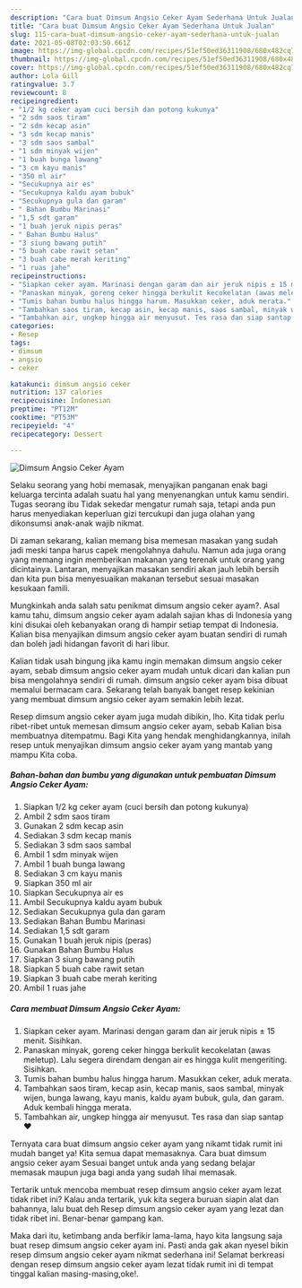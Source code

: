 ```yaml
---
description: "Cara buat Dimsum Angsio Ceker Ayam Sederhana Untuk Jualan"
title: "Cara buat Dimsum Angsio Ceker Ayam Sederhana Untuk Jualan"
slug: 115-cara-buat-dimsum-angsio-ceker-ayam-sederhana-untuk-jualan
date: 2021-05-08T02:03:50.661Z
image: https://img-global.cpcdn.com/recipes/51ef50ed36311908/680x482cq70/dimsum-angsio-ceker-ayam-foto-resep-utama.jpg
thumbnail: https://img-global.cpcdn.com/recipes/51ef50ed36311908/680x482cq70/dimsum-angsio-ceker-ayam-foto-resep-utama.jpg
cover: https://img-global.cpcdn.com/recipes/51ef50ed36311908/680x482cq70/dimsum-angsio-ceker-ayam-foto-resep-utama.jpg
author: Lola Gill
ratingvalue: 3.7
reviewcount: 8
recipeingredient:
- "1/2 kg ceker ayam cuci bersih dan potong kukunya"
- "2 sdm saos tiram"
- "2 sdm kecap asin"
- "3 sdm kecap manis"
- "3 sdm saos sambal"
- "1 sdm minyak wijen"
- "1 buah bunga lawang"
- "3 cm kayu manis"
- "350 ml air"
- "Secukupnya air es"
- "Secukupnya kaldu ayam bubuk"
- "Secukupnya gula dan garam"
- " Bahan Bumbu Marinasi"
- "1,5 sdt garam"
- "1 buah jeruk nipis peras"
- " Bahan Bumbu Halus"
- "3 siung bawang putih"
- "5 buah cabe rawit setan"
- "3 buah cabe merah keriting"
- "1 ruas jahe"
recipeinstructions:
- "Siapkan ceker ayam. Marinasi dengan garam dan air jeruk nipis ± 15 menit. Sisihkan."
- "Panaskan minyak, goreng ceker hingga berkulit kecokelatan (awas meletup). Lalu segera direndam dengan air es hingga kulit mengeriting. Sisihkan."
- "Tumis bahan bumbu halus hingga harum. Masukkan ceker, aduk merata."
- "Tambahkan saos tiram, kecap asin, kecap manis, saos sambal, minyak wijen, bunga lawang, kayu manis, kaldu ayam bubuk, gula, dan garam. Aduk kembali hingga merata."
- "Tambahkan air, ungkep hingga air menyusut. Tes rasa dan siap santap ❤"
categories:
- Resep
tags:
- dimsum
- angsio
- ceker

katakunci: dimsum angsio ceker 
nutrition: 137 calories
recipecuisine: Indonesian
preptime: "PT12M"
cooktime: "PT53M"
recipeyield: "4"
recipecategory: Dessert

---
```



![Dimsum Angsio Ceker Ayam](https://img-global.cpcdn.com/recipes/51ef50ed36311908/680x482cq70/dimsum-angsio-ceker-ayam-foto-resep-utama.jpg)

Selaku seorang yang hobi memasak, menyajikan panganan enak bagi keluarga tercinta adalah suatu hal yang menyenangkan untuk kamu sendiri. Tugas seorang ibu Tidak sekedar mengatur rumah saja, tetapi anda pun harus menyediakan keperluan gizi tercukupi dan juga olahan yang dikonsumsi anak-anak wajib nikmat.

Di zaman  sekarang, kalian memang bisa memesan masakan yang sudah jadi meski tanpa harus capek mengolahnya dahulu. Namun ada juga orang yang memang ingin memberikan makanan yang terenak untuk orang yang dicintainya. Lantaran, menyajikan masakan sendiri akan jauh lebih bersih dan kita pun bisa menyesuaikan makanan tersebut sesuai masakan kesukaan famili. 



Mungkinkah anda salah satu penikmat dimsum angsio ceker ayam?. Asal kamu tahu, dimsum angsio ceker ayam adalah sajian khas di Indonesia yang kini disukai oleh kebanyakan orang di hampir setiap tempat di Indonesia. Kalian bisa menyajikan dimsum angsio ceker ayam buatan sendiri di rumah dan boleh jadi hidangan favorit di hari libur.

Kalian tidak usah bingung jika kamu ingin memakan dimsum angsio ceker ayam, sebab dimsum angsio ceker ayam mudah untuk dicari dan kalian pun bisa mengolahnya sendiri di rumah. dimsum angsio ceker ayam bisa dibuat memalui bermacam cara. Sekarang telah banyak banget resep kekinian yang membuat dimsum angsio ceker ayam semakin lebih lezat.

Resep dimsum angsio ceker ayam juga mudah dibikin, lho. Kita tidak perlu ribet-ribet untuk memesan dimsum angsio ceker ayam, sebab Kalian bisa membuatnya ditempatmu. Bagi Kita yang hendak menghidangkannya, inilah resep untuk menyajikan dimsum angsio ceker ayam yang mantab yang mampu Kita coba.

<!--inarticleads1-->

##### Bahan-bahan dan bumbu yang digunakan untuk pembuatan Dimsum Angsio Ceker Ayam:

1. Siapkan 1/2 kg ceker ayam (cuci bersih dan potong kukunya)
1. Ambil 2 sdm saos tiram
1. Gunakan 2 sdm kecap asin
1. Sediakan 3 sdm kecap manis
1. Sediakan 3 sdm saos sambal
1. Ambil 1 sdm minyak wijen
1. Ambil 1 buah bunga lawang
1. Sediakan 3 cm kayu manis
1. Siapkan 350 ml air
1. Siapkan Secukupnya air es
1. Ambil Secukupnya kaldu ayam bubuk
1. Sediakan Secukupnya gula dan garam
1. Sediakan  Bahan Bumbu Marinasi
1. Sediakan 1,5 sdt garam
1. Gunakan 1 buah jeruk nipis (peras)
1. Gunakan  Bahan Bumbu Halus
1. Siapkan 3 siung bawang putih
1. Siapkan 5 buah cabe rawit setan
1. Siapkan 3 buah cabe merah keriting
1. Ambil 1 ruas jahe




<!--inarticleads2-->

##### Cara membuat Dimsum Angsio Ceker Ayam:

1. Siapkan ceker ayam. Marinasi dengan garam dan air jeruk nipis ± 15 menit. Sisihkan.
1. Panaskan minyak, goreng ceker hingga berkulit kecokelatan (awas meletup). Lalu segera direndam dengan air es hingga kulit mengeriting. Sisihkan.
1. Tumis bahan bumbu halus hingga harum. Masukkan ceker, aduk merata.
1. Tambahkan saos tiram, kecap asin, kecap manis, saos sambal, minyak wijen, bunga lawang, kayu manis, kaldu ayam bubuk, gula, dan garam. Aduk kembali hingga merata.
1. Tambahkan air, ungkep hingga air menyusut. Tes rasa dan siap santap ❤




Ternyata cara buat dimsum angsio ceker ayam yang nikamt tidak rumit ini mudah banget ya! Kita semua dapat memasaknya. Cara buat dimsum angsio ceker ayam Sesuai banget untuk anda yang sedang belajar memasak maupun juga bagi anda yang sudah lihai memasak.

Tertarik untuk mencoba membuat resep dimsum angsio ceker ayam lezat tidak ribet ini? Kalau anda tertarik, yuk kita segera buruan siapin alat dan bahannya, lalu buat deh Resep dimsum angsio ceker ayam yang lezat dan tidak ribet ini. Benar-benar gampang kan. 

Maka dari itu, ketimbang anda berfikir lama-lama, hayo kita langsung saja buat resep dimsum angsio ceker ayam ini. Pasti anda gak akan nyesel bikin resep dimsum angsio ceker ayam nikmat sederhana ini! Selamat berkreasi dengan resep dimsum angsio ceker ayam lezat tidak rumit ini di tempat tinggal kalian masing-masing,oke!.

